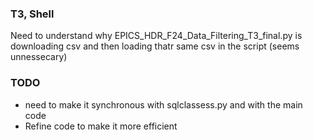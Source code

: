 ### T3, Shell 
Need to understand why EPICS_HDR_F24_Data_Filtering_T3_final.py is downloading csv and then loading thatr same csv in the script (seems unnessecary)


### TODO 
- need to make it synchronous with sqlclassess.py and with the main code
- Refine code to make it more efficient
